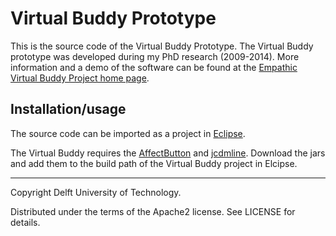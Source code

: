 # Virtual Buddy Prototype

This is the source code of the Virtual Buddy Prototype. The Virtual Buddy prototype was developed during my PhD research (2009-2014). More information and a demo of the software can be found at the [Empathic Virtual Buddy Project home page](http://ict1.tbm.tudelft.nl/empathicbuddy/).

## Installation/usage

The source code can be imported as a project in [Eclipse](https://eclipse.org/).

The Virtual Buddy requires the [AffectButton](http://www.joostbroekens.com/#AffectButton) and [jcdmline](http://sourceforge.net/projects/jcmdline/). Download the jars and add them to the build path of the Virtual Buddy project in Elcipse.

-----
Copyright Delft University of Technology.

Distributed under the terms of the Apache2 license. See LICENSE for details.
